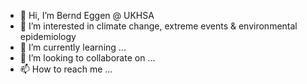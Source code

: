 - 👋 Hi, I’m Bernd Eggen @ UKHSA
- 👀 I’m interested in climate change, extreme events & environmental epidemiology
- 🌱 I’m currently learning ...
- 💞️ I’m looking to collaborate on ...
- 📫 How to reach me ...

<!---
ukhsa-bre/ukhsa-bre is a ✨ special ✨ repository because its `README.md` (this file) appears on your GitHub profile.
You can click the Preview link to take a look at your changes.
--->
